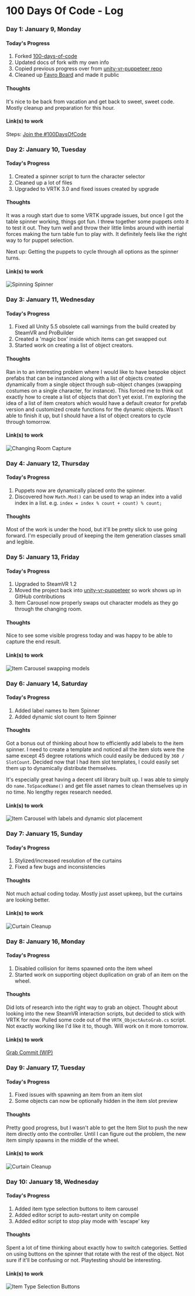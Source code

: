 # 100 Days Of Code - Log


### Day 1: January 9, Monday 

#### Today's Progress
1. Forked [100-days-of-code](https://github.com/Kallaway/100-days-of-code)
2. Updated docs of fork with my own info
3. Copied previous progress over from [unity-vr-puppeteer repo](https://github.com/bjennings76/unity-vr-puppeteer)
4. Cleaned up [Favro Board](https://favro.com/organization/2857ca4e59648312669b3470/4f3ad4ae8deea00fd4a99356) and made it public

#### Thoughts
It's nice to be back from vacation and get back to sweet, sweet code. Mostly cleanup and preparation for this hour.

#### Link(s) to work
Steps: [Join the #100DaysOfCode](https://medium.freecodecamp.com/join-the-100daysofcode-556ddb4579e4#.962oiqjiq)


### Day 2: January 10, Tuesday

#### Today's Progress
1. Created a spinner script to turn the character selector
2. Cleaned up a lot of files
3. Upgraded to VRTK 3.0 and fixed issues created by upgrade

#### Thoughts
It was a rough start due to some VRTK upgrade issues, but once I got the table spinner working, things got fun. I threw together some puppets onto it to test it out. They turn well and throw their little limbs around with inertial forces making the turn table fun to play with. It definitely feels like the right way to for puppet selection.

Next up: Getting the puppets to cycle through all options as the spinner turns.

#### Link(s) to work
![Spinning Spinner](Captures/Day%20002%20-%20Spinner.gif)


### Day 3: January 11, Wednesday

#### Today's Progress
1. Fixed all Unity 5.5 obsolete call warnings from the build created by SteamVR and ProBuilder
2. Created a 'magic box' inside which items can get swapped out
3. Started work on creating a list of object creators.

#### Thoughts
Ran in to an interesting problem where I would like to have bespoke object prefabs that can be instanced along with a list of objects created dynamically from a single object through sub-object changes (swapping costumes on a single character, for instance). This forced me to think out exactly how to create a list of objects that don't yet exist. I'm exploring the idea of a list of item creators which would have a default creator for prefab version and customized create functions for the dynamic objects. Wasn't able to finish it up, but I should have a list of object creators to cycle through tomorrow.

#### Link(s) to work
![Changing Room Capture](Captures/Day%20003%20-%20Magic%20Changing%20Room.gif)


### Day 4: January 12, Thursday

#### Today's Progress
1. Puppets now are dynamically placed onto the spinner.
2. Discovered how `Math.Mod()` can be used to wrap an index into a valid index in a list. e.g. `index = index % count + count) % count;`

#### Thoughts
Most of the work is under the hood, but it'll be pretty slick to use going forward. I'm especially proud of keeping the item generation classes small and legible.


### Day 5: January 13, Friday

#### Today's Progress
1. Upgraded to SteamVR 1.2
2. Moved the project back into [unity-vr-puppeteer](https://github.com/bjennings76/unity-vr-puppeteer) so work shows up in GitHub contributions
3. Item Carousel now properly swaps out character models as they go through the changing room.

#### Thoughts
Nice to see some visible progress today and was happy to be able to capture the end result.

#### Link(s) to work
![Item Carousel swapping models](Captures/Day%20005%20-%20Puppet%20Carousel%20Swapping%20Models.gif)


### Day 6: January 14, Saturday

#### Today's Progress
1. Added label names to Item Spinner
2. Added dynamic slot count to Item Spinner

#### Thoughts
Got a bonus out of thinking about how to efficiently add labels to the item spinner. I need to create a template and noticed all the item slots were the same except 45 degree rotations which could easily be deduced by `360 / SlotCount`. Decided now that I had item slot templates, I could easily set them up to dynamically distribute themselves.

It's especially great having a decent util library built up. I was able to simply do `name.ToSpacedName()` and get file asset names to clean themselves up in no time. No lengthy regex research needed.

#### Link(s) to work
![Item Carousel with labels and dynamic slot placement](Captures/Day%20006%20-%20Puppet%20Carousel%20Labels%20and%20Placement.gif)


### Day 7: January 15, Sunday

#### Today's Progress
1. Stylized/increased resolution of the curtains
2. Fixed a few bugs and inconsistencies

#### Thoughts
Not much actual coding today. Mostly just asset upkeep, but the curtains are looking better.

#### Link(s) to work
![Curtain Cleanup](Captures/Day%20007%20-%20Curtians%20Cleanup.gif)


### Day 8: January 16, Monday

#### Today's Progress
1. Disabled collision for items spawned onto the item wheel
2. Started work on supporting object duplication on grab of an item on the wheel.

#### Thoughts
Did lots of research into the right way to grab an object. Thought about looking into the new SteamVR interaction scripts, but decided to stick with VRTK for now. Pulled some code out of the `VRTK_ObjectAutoGrab.cs` script. Not exactly working like I'd like it to, though. Will work on it more tomorrow.

#### Link(s) to work
[Grab Commit (WIP)](https://github.com/bjennings76/unity-vr-puppeteer/commit/f37af09e0ef644ac5bc51c404360876ed1791981)


### Day 9: January 17, Tuesday

#### Today's Progress
1. Fixed issues with spawning an item from an item slot
2. Some objects can now be optionally hidden in the item slot preview

#### Thoughts
Pretty good progress, but I wasn't able to get the Item Slot to push the new item directly onto the controller. Until I can figure out the problem, the new item simply spawns in the middle of the wheel.

#### Link(s) to work
![Curtain Cleanup](Captures/Day%20009%20-%20Spawned%20Item.gif)


### Day 10: January 18, Wednesday

#### Today's Progress
1. Added item type selection buttons to item carousel
2. Added editor script to auto-restart unity on compile
3. Added editor script to stop play mode with 'escape' key

#### Thoughts
Spent a lot of time thinking about exactly how to switch categories. Settled on using buttons on the spinner that rotate with the rest of the object. Not sure if it'll be confusing or not. Playtesting should be interesting.

#### Link(s) to work
![Item Type Selection Buttons](Captures/Day%20010%20-%20Item%20Type%20Selection.gif)

<!-- Template


### Day 3: January 11, Wednesday

#### Today's Progress
1. 

#### Thoughts

#### Link(s) to work

-->
